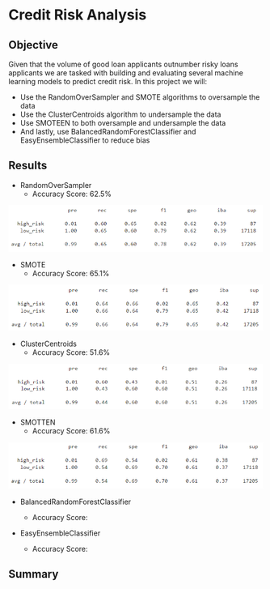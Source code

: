 # Credit Risk Analysis

## Objective

Given that the volume of good loan applicants outnumber risky loans applicants we are tasked with building and evaluating several machine learning models to predict credit risk. In this project we will: 
 - Use the RandomOverSampler and SMOTE algorithms to oversample the data
 - Use the ClusterCentroids algorithm to undersample the data
 - Use SMOTEEN to both oversample and undersample the data
 - And lastly, use BalancedRandomForestClassifier and EasyEnsembleClassifier to reduce bias
 
## Results

- RandomOverSampler
  - Accuracy Score: 62.5%

![](https://github.com/lilydionne/Credit_Risk_Analysis/blob/main/RandomOverSampler.PNG)

- SMOTE
  - Accuracy Score: 65.1%

![](https://github.com/lilydionne/Credit_Risk_Analysis/blob/main/SMOTE.PNG)


- ClusterCentroids
  - Accuracy Score: 51.6%

![](https://github.com/lilydionne/Credit_Risk_Analysis/blob/main/ClusterCentroids.PNG)


- SMOTTEN
  - Accuracy Score: 61.6%

![](https://github.com/lilydionne/Credit_Risk_Analysis/blob/main/SMOTEENN.PNG)


- BalancedRandomForestClassifier
  - Accuracy Score: 

- EasyEnsembleClassifier
  - Accuracy Score: 

## Summary

